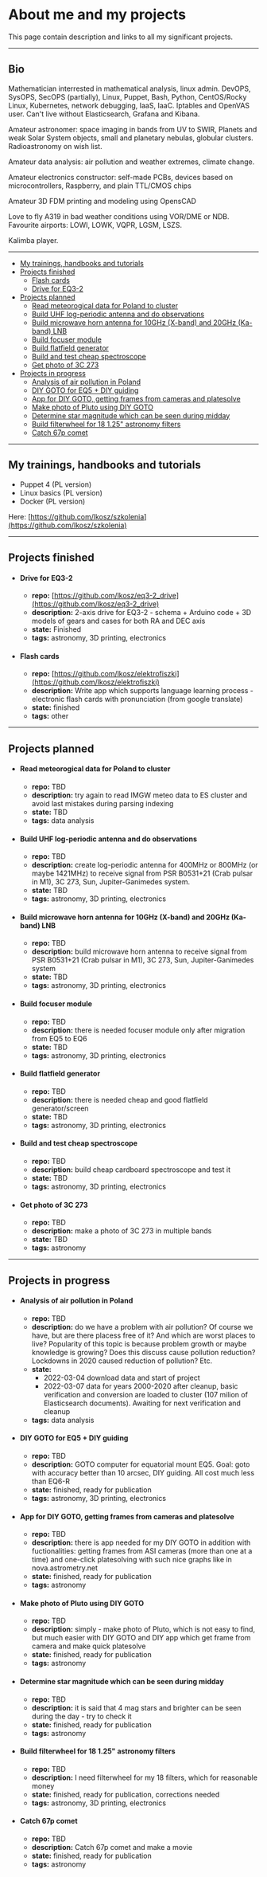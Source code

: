 # About me and my projects

This page contain description and links to all my significant projects.

---

## Bio

Mathematician interrested in mathematical analysis, linux admin. DevOPS, SysOPS, SecOPS (partially), Linux, Puppet, Bash, Python, CentOS/Rocky Linux, Kubernetes, network debugging, IaaS, IaaC. Iptables and OpenVAS user. Can't live without Elasticsearch, Grafana and Kibana.

Amateur astronomer: space imaging in bands from UV to SWIR, Planets and weak Solar System objects, small and planetary nebulas, globular clusters. Radioastronomy on wish list.

Amateur data analysis: air pollution and weather extremes, climate change.

Amateur electronics constructor: self-made PCBs, devices based on microcontrollers, Raspberry, and plain TTL/CMOS chips

Amateur 3D FDM printing and modeling using OpensCAD

Love to fly A319 in bad weather conditions using VOR/DME or NDB. Favourite airports: LOWI, LOWK, VQPR, LGSM, LSZS.

Kalimba player.

---

* [My trainings, handbooks and tutorials](#my-trainings--handbooks-and-tutorials)
* [Projects finished](#projects-finished)
    - [Flash cards](#flash-cards)
    - [Drive for EQ3-2](#drive-for-eq3-2)
* [Projects planned](#projects-planned)
    - [Read meteorogical data for Poland to cluster](#read-meteorogical-data-for-poland-to-cluster)
    - [Build UHF log-periodic antenna and do observations](#build-uhf-log-periodic-antenna-and-do-observations)
    - [Build microwave horn antenna for 10GHz (X-band) and 20GHz (Ka-band) LNB](#build-microwave-horn-antenna-for-10ghz--x-band--and-20ghz--ka-band--lnb)
    - [Build focuser module](#build-focuser-module)
    - [Build flatfield generator](#build-flatfield-generator)
    - [Build and test cheap spectroscope](#build-and-test-cheap-spectroscope)
    - [Get photo of 3C 273](#get-photo-of-3c-273)
* [Projects in progress](#projects-in-progress)
    - [Analysis of air pollution in Poland](#analysis-of-air-pollution-in-poland)
    - [DIY GOTO for EQ5 + DIY guiding](#diy-goto-for-eq5---diy-guiding)
    - [App for DIY GOTO, getting frames from cameras and platesolve](#app-for-diy-goto--getting-frames-from-cameras-and-platesolve)
    - [Make photo of Pluto using DIY GOTO](#make-photo-of-pluto-using-diy-goto)
    - [Determine star magnitude which can be seen during midday](#determine-star-magnitude-which-can-be-seen-during-midday)
    - [Build filterwheel for 18 1.25" astronomy filters](#build-filterwheel-for-18-125--astronomy-filters)
    - [Catch 67p comet](#catch-67p-comet)

---

## My trainings, handbooks and tutorials

- Puppet 4 (PL version)
- Linux basics (PL version)
- Docker (PL version)

Here: [https://github.com/lkosz/szkolenia](https://github.com/lkosz/szkolenia)

---

## Projects finished

- #### Drive for EQ3-2
  - **repo:** [https://github.com/lkosz/eq3-2_drive](https://github.com/lkosz/eq3-2_drive)
  - **description:** 2-axis drive for EQ3-2 - schema + Arduino code + 3D models of gears and cases for both RA and DEC axis
  - **state:** Finished
  - **tags:** astronomy, 3D printing, electronics

- #### Flash cards
  - **repo:** [https://github.com/lkosz/elektrofiszki](https://github.com/lkosz/elektrofiszki)
  - **description:** Write app which supports language learning process - electronic flash cards with pronunciation (from google translate)
  - **state:** finished
  - **tags:** other

---

## Projects planned

- #### Read meteorogical data for Poland to cluster
  - **repo:** TBD
  - **description:** try again to read IMGW meteo data to ES cluster and avoid last mistakes during parsing indexing
  - **state:** TBD
  - **tags:** data analysis

- #### Build UHF log-periodic antenna and do observations
  - **repo:** TBD
  - **description:** create log-periodic antenna for 400MHz or 800MHz (or maybe 1421MHz) to receive signal from PSR B0531+21 (Crab pulsar in M1), 3C 273, Sun, Jupiter-Ganimedes system.
  - **state:** TBD
  - **tags:** astronomy, 3D printing, electronics

- #### Build microwave horn antenna for 10GHz (X-band) and 20GHz (Ka-band) LNB
  - **repo:** TBD
  - **description:** build microwave horn antenna to receive signal from PSR B0531+21 (Crab pulsar in M1), 3C 273, Sun, Jupiter-Ganimedes system
  - **state:** TBD
  - **tags:** astronomy, 3D printing, electronics

- #### Build focuser module
  - **repo:** TBD
  - **description:** there is needed focuser module only after migration from EQ5 to EQ6
  - **state:** TBD
  - **tags:** astronomy, 3D printing, electronics

- #### Build flatfield generator
  - **repo:** TBD
  - **description:** there is needed cheap and good flatfield generator/screen
  - **state:** TBD
  - **tags:** astronomy, 3D printing, electronics

- #### Build and test cheap spectroscope
  - **repo:** TBD
  - **description:** build cheap cardboard spectroscope and test it
  - **state:** TBD
  - **tags:** astronomy, 3D printing, electronics

- #### Get photo of 3C 273
  - **repo:** TBD
  - **description:** make a photo of 3C 273 in multiple bands
  - **state:** TBD
  - **tags:** astronomy

---

## Projects in progress

- #### Analysis of air pollution in Poland
  - **repo:** TBD
  - **description:** do we have a problem with air pollution? Of course we have, but are there placess free of it? And which are worst places to live? Popularity of this topic is because problem growth or maybe knowledge is growing? Does this discuss cause pollution reduction? Lockdowns in 2020 caused reduction of pollution? Etc.
  - **state:**
    - 2022-03-04 download data and start of project
    - 2022-03-07 data for years 2000-2020 after cleanup, basic verification and conversion are loaded to cluster (107 milion of Elasticsearch documents). Awaiting for next verification and cleanup
  - **tags:** data analysis

- #### DIY GOTO for EQ5 + DIY guiding
  - **repo:** TBD
  - **description:** GOTO computer for equatorial mount EQ5. Goal: goto with accuracy better than 10 arcsec, DIY guiding. All cost much less than EQ6-R
  - **state:** finished, ready for publication
  - **tags:** astronomy, 3D printing, electronics

- #### App for DIY GOTO, getting frames from cameras and platesolve
  - **repo:** TBD
  - **description:** there is app needed for my DIY GOTO in addition with fuctionalities: getting frames from ASI cameras (more than one at a time) and one-click platesolving with such nice graphs like in nova.astrometry.net
  - **state:** finished, ready for publication
  - **tags:** astronomy

- #### Make photo of Pluto using DIY GOTO
  - **repo:** TBD
  - **description:** simply - make photo of Pluto, which is not easy to find, but much easier with DIY GOTO and DIY app which get frame from camera and make quick platesolve
  - **state:** finished, ready for publication
  - **tags:** astronomy

- #### Determine star magnitude which can be seen during midday
  - **repo:** TBD
  - **description:** it is said that 4 mag stars and brighter can be seen during the day - try to check it
  - **state:** finished, ready for publication
  - **tags:** astronomy

- #### Build filterwheel for 18 1.25" astronomy filters
  - **repo:** TBD
  - **description:** I need filterwheel for my 18 filters, which for reasonable money
  - **state:** finished, ready for publication, corrections needed
  - **tags:** astronomy, 3D printing, electronics

- #### Catch 67p comet
  - **repo:** TBD
  - **description:** Catch 67p comet and make a movie
  - **state:** finished, ready for publication
  - **tags:** astronomy
